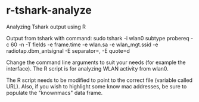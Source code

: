 # r-tshark-analyze
Analyzing Tshark output using R

Output from tshark with command:
sudo tshark -i wlan0 subtype probereq -c 60 -n -T fields -e frame.time -e wlan.sa -e wlan_mgt.ssid -e radiotap.dbm_antsignal -E separator=, -E quote=d


Change the command line arguments to suit your needs (for example the interface). The R script is for analyzing WLAN activity from wlan0.

The R script needs to be modified to point to the correct file (variable called URL).
Also, if you wish to highlight some know mac addresses, be sure to populate the "knownmacs" data frame.
